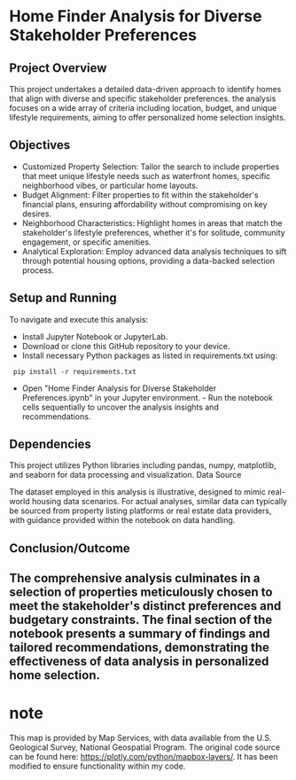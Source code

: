 # Home Finder Analysis for Diverse Stakeholder Preferences
## Project Overview

This project undertakes a detailed data-driven approach to identify homes that align with diverse and specific stakeholder preferences. the analysis focuses on a wide array of criteria including location, budget, and unique lifestyle requirements, aiming to offer personalized home selection insights.
## Objectives

*    Customized Property Selection: Tailor the search to include properties that meet unique lifestyle needs such as waterfront homes, specific neighborhood vibes, or particular home layouts.
*    Budget Alignment: Filter properties to fit within the stakeholder's financial plans, ensuring affordability without compromising on key desires.
*    Neighborhood Characteristics: Highlight homes in areas that match the stakeholder's lifestyle preferences, whether it's for solitude, community engagement, or specific amenities.
*    Analytical Exploration: Employ advanced data analysis techniques to sift through potential housing options, providing a data-backed selection process.

##     Setup and Running

To navigate and execute this analysis:

   - Install Jupyter Notebook or JupyterLab.
  -  Download or clone this GitHub repository to your device.
   - Install necessary Python packages as listed in requirements.txt using:

   ` pip install -r requirements.txt`

  -  Open "Home Finder Analysis for Diverse Stakeholder Preferences.ipynb" in your Jupyter environment.
    - Run the notebook cells sequentially to uncover the analysis insights and recommendations.

## Dependencies

This project utilizes Python libraries including pandas, numpy, matplotlib, and seaborn for data processing and visualization.
Data Source

The dataset employed in this analysis is illustrative, designed to mimic real-world housing data scenarios. For actual analyses, similar data can typically be sourced from property listing platforms or real estate data providers, with guidance provided within the notebook on data handling.
## Conclusion/Outcome

The comprehensive analysis culminates in a selection of properties meticulously chosen to meet the stakeholder's distinct preferences and budgetary constraints. The final section of the notebook presents a summary of findings and tailored recommendations, demonstrating the effectiveness of data analysis in personalized home selection.
------------
# note
This map is provided by Map Services, with data available from the U.S. Geological Survey, National Geospatial Program.
The original code source can be found here: https://plotly.com/python/mapbox-layers/.
It has been modified to ensure functionality within my code.